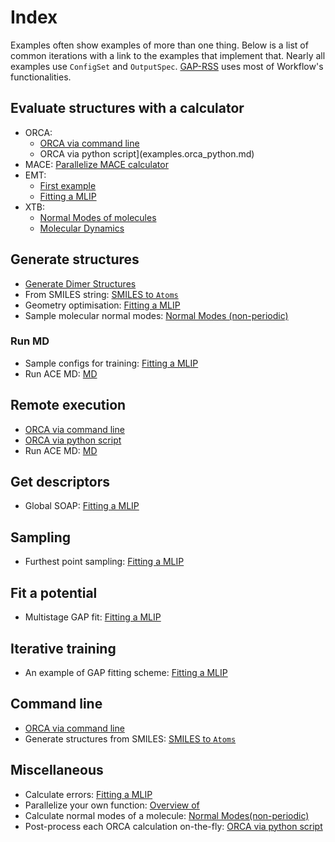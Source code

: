 
# Index

Examples often show examples of more than one thing. Below is a list of common iterations with a link to the examples that implement that. Nearly all examples use `ConfigSet` and `OutputSpec`. [GAP-RSS](workflows.rss.rst) uses most of Workflow's functionalities. 


## Evaluate structures with a calculator
 
- ORCA:
    - [ORCA via command line](examples.orca_cli.md)
    - ORCA via python script](examples.orca_python.md)
- MACE: [Parallelize MACE calculator](examples.mace.md)
- EMT: 
    - [First example](first_example.md)
    - [Fitting a MLIP](examples.mlip_fitting.md)
- XTB: 
    - [Normal Modes of molecules](examples.normal_modes.md)
    - [Molecular Dynamics](examples.md.md)


## Generate structures

- [Generate Dimer Structures](examples.dimers.md) 
- From SMILES string: [SMILES to `Atoms`](examples.smiles.md)
- Geometry optimisation: [Fitting a MLIP](examples.mlip_fitting.md)
- Sample molecular normal modes: [Normal Modes (non-periodic)](examples.normal_modes.md)


### Run MD

- Sample configs for training: [Fitting a MLIP](examples.mlip_fitting.md)
- Run ACE MD: [MD](examples.md.md)
 

## Remote execution

- [ORCA via command line](examples.orca_cli.md)
- [ORCA via python script](examples.orca_python.md)
- Run ACE MD: [MD](examples.md.md)


## Get descriptors 

- Global SOAP: [Fitting a MLIP](examples.mlip_fitting.md)


## Sampling

- Furthest point sampling: [Fitting a MLIP](examples.mlip_fitting.md)


## Fit a potential

- Multistage GAP fit: [Fitting a MLIP](examples.mlip_fitting.md)


## Iterative training

- An example of GAP fitting scheme: [Fitting a MLIP](examples.mlip_fitting.md)


## Command line 

- [ORCA via command line](examples.orca_cli.md)
- Generate structures from SMILES: [SMILES to `Atoms`](examples.smiles.md) 


## Miscellaneous


- Calculate errors: [Fitting a MLIP](examples.mlip_fitting.md)
- Parallelize your own function: [Overview of](overview.parallelisation.rst)
- Calculate normal modes of a molecule: [Normal Modes(non-periodic)](examples.normal_modes.md)
- Post-process each ORCA calculation on-the-fly: [ORCA via python script](examples.orca_python.md)
